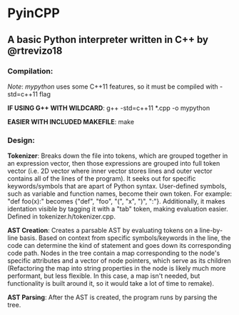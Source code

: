 # PyinCPP

## A basic Python interpreter written in C++ by @rtrevizo18

### Compilation:

*Note*: *mypython* uses some C++11 features, so it must be compiled with -std=c++11 flag

**IF USING G++ WITH WILDCARD**: g++ -std=c++11 *.cpp -o mypython

**EASIER WITH INCLUDED MAKEFILE**: make

### Design:

**Tokenizer**: 
    Breaks down the file into tokens, which are grouped together in an expression vector, then those expressions are grouped into full token vector (i.e. 2D vector where inner vector stores lines and outer vector contains all of the lines of the program). It seeks out for specific keywords/symbols that are apart of Python syntax. User-defined symbols, such as variable and function names, become their own token. For example: "def foo(x):" becomes {"def", "foo", "(", "x", ")", ":"}. Additionally, it makes identation visible by tagging it with a "tab" token, making evaluation easier. Defined in tokenizer.h/tokenizer.cpp.

**AST Creation**:
    Creates a parsable AST by evaluating tokens on a line-by-line basis. Based on context from specific symbols/keywords in the line, the code can determine the kind of statement and goes down its corresponding code path. Nodes in the tree contain a map corresponding to the node's specific attributes and a vector of node pointers, which serve as its children (Refactoring the map into string properties in the node is likely much more performant, but less flexible. In this case, a map isn't needed, but functionality is built around it, so it would take a lot of time to remake).

**AST Parsing**:
    After the AST is created, the program runs by parsing the tree.